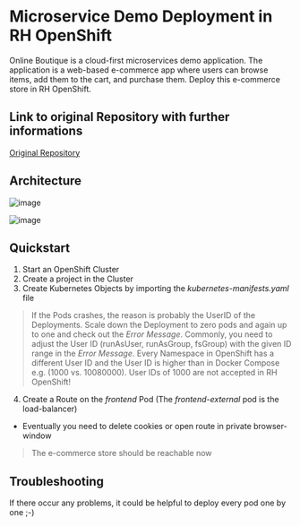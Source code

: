 # Microservice Demo Deployment in RH OpenShift
Online Boutique is a cloud-first microservices demo application. The application is a web-based e-commerce app where users can browse items, add them to the cart, and purchase them. Deploy this e-commerce store in RH OpenShift.

## Link to original Repository with further informations
[Original Repository](https://github.com/GoogleCloudPlatform/microservices-demo)

## Architecture
![image](https://github.com/user-attachments/assets/2a8ddc79-ce80-4773-9fe0-ae46e1ee5a25)

![image](https://github.com/user-attachments/assets/f17f6690-bbf1-4358-8e5c-eda698485b18)

## Quickstart

1. Start an OpenShift Cluster
2. Create a project in the Cluster
3. Create Kubernetes Objects by importing the *kubernetes-manifests.yaml* file

> If the Pods crashes, the reason is probably the UserID of the Deployments. Scale down the Deployment to zero pods and again up to one and check out the *Error Message*. Commonly, you need to adjust the User ID (runAsUser, runAsGroup, fsGroup) with the given ID range in the *Error Message*. Every Namespace in OpenShift has a different User ID and the User ID is higher than in Docker Compose e.g. (1000 vs. 10080000). User IDs of 1000 are not accepted in RH OpenShift!

4. Create a Route on the *frontend* Pod (The *frontend-external* pod is the load-balancer)
- Eventually you need to delete cookies or open route in private browser-window
> The e-commerce store should be reachable now 

## Troubleshooting 
If there occur any problems, it could be helpful to deploy every pod one by one ;-)

